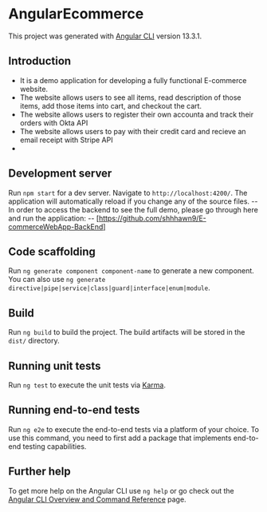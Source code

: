 # AngularEcommerce

This project was generated with [Angular CLI](https://github.com/angular/angular-cli) version 13.3.1.

## Introduction

- It is a demo application for developing a fully functional E-commerce website.
- The website allows users to see all items, read description of those items, add those items into cart, and checkout the cart.
- The website allows users to register their own accounta and track their orders with Okta API
- The website allows users to pay with their credit card and recieve an email receipt with Stripe API
- 

## Development server

Run `npm start` for a dev server. Navigate to `http://localhost:4200/`. The application will automatically reload if you change any of the source files.
--In order to access the backend to see the full demo, please go through here and run the application: -- [https://github.com/shhhawn9/E-commerceWebApp-BackEnd]

## Code scaffolding

Run `ng generate component component-name` to generate a new component. You can also use `ng generate directive|pipe|service|class|guard|interface|enum|module`.

## Build

Run `ng build` to build the project. The build artifacts will be stored in the `dist/` directory.

## Running unit tests

Run `ng test` to execute the unit tests via [Karma](https://karma-runner.github.io).

## Running end-to-end tests

Run `ng e2e` to execute the end-to-end tests via a platform of your choice. To use this command, you need to first add a package that implements end-to-end testing capabilities.

## Further help

To get more help on the Angular CLI use `ng help` or go check out the [Angular CLI Overview and Command Reference](https://angular.io/cli) page.
